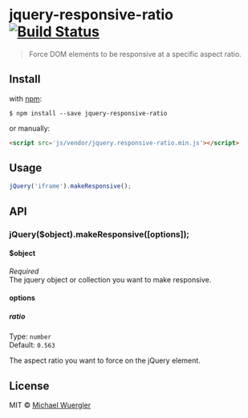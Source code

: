 # jquery-responsive-ratio [![Build Status](https://travis-ci.org/radiovisual/jquery-responsive-ratio.svg?branch=master)](https://travis-ci.org/radiovisual/jquery-responsive-ratio)

> Force DOM elements to be responsive at a specific aspect ratio.


## Install

with [npm](https://www.npmjs.com/package/jquery-responsive-ratio):

```
$ npm install --save jquery-responsive-ratio
```

or manually: 

```html
<script src='js/vendor/jquery.responsive-ratio.min.js'></script>
```


## Usage

```js
jQuery('iframe').makeResponsive();
```


## API

### jQuery($object).makeResponsive([options]);

#### $object

*Required*  
The jquery object or collection you want to make responsive.  

#### options

##### ratio

Type: `number`  
Default: `0.563`

The aspect ratio you want to force on the jQuery element. 


## License

MIT © [Michael Wuergler](http://numetriclabs.com)
